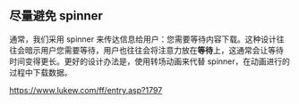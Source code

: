 ## 尽量避免 spinner
通常，我们采用 spinner 来传达信息给用户：您需要等待内容下载。这种设计往往会暗示用户您需要等待，用户也往往会将注意力放在**等待**上，这通常会让等待
时间变得更长。更好的设计办法是，使用转场动画来代替 spinner，在动画进行的过程中下载数据。

https://www.lukew.com/ff/entry.asp?1797

